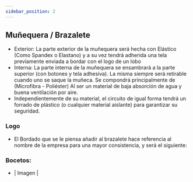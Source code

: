```yaml
---
sidebar_position: 2
---
```


## Muñequera / Brazalete

- Exterior: La parte exterior de la muñequera será hecha con Elástico (Como Spandex o Elastano) y a su vez tendrá adherida una tela previamente enviada a bordar con el logo de un lobo
- Interna: La parte interna de la muñequera se ensambrará a la parte superior (con botones y tela adhesiva). La misma siempre será retirable cuando uno se saque la muñeca. Se compondrá principalmente de (Microfibra - Poliéster) Al ser un material de baja absorción de agua y buena ventilación por aire.
- Independientemente de su material, el circuito de igual forma tendrá un forrado de plástico (o cualquier material aislante) para garantizar su seguridad.

### Logo

- El Bordado que se le piensa añadir al brazalete hace referencia al nombre de la empresa para una mayor consistencia, y será el siguiente:

### Bocetos:

- | Imagen |


